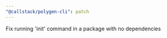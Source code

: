 ```yaml
---
"@callstack/polygen-cli": patch
---
```


Fix running 'init' command in a package with no dependencies
